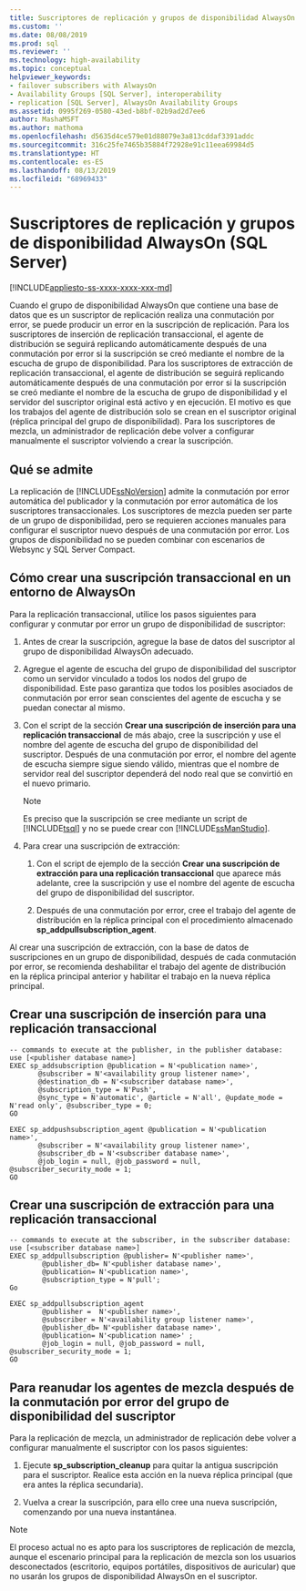 ```yaml
---
title: Suscriptores de replicación y grupos de disponibilidad AlwaysOn (SQL Server) | Microsoft Docs
ms.custom: ''
ms.date: 08/08/2019
ms.prod: sql
ms.reviewer: ''
ms.technology: high-availability
ms.topic: conceptual
helpviewer_keywords:
- failover subscribers with AlwaysOn
- Availability Groups [SQL Server], interoperability
- replication [SQL Server], AlwaysOn Availability Groups
ms.assetid: 0995f269-0580-43ed-b8bf-02b9ad2d7ee6
author: MashaMSFT
ms.author: mathoma
ms.openlocfilehash: d5635d4ce579e01d88079e3a813cddaf3391addc
ms.sourcegitcommit: 316c25fe7465b35884f72928e91c11eea69984d5
ms.translationtype: HT
ms.contentlocale: es-ES
ms.lasthandoff: 08/13/2019
ms.locfileid: "68969433"
---
```

# <a name="replication-subscribers-and-always-on-availability-groups-sql-server"></a>Suscriptores de replicación y grupos de disponibilidad AlwaysOn (SQL Server)
[!INCLUDE[appliesto-ss-xxxx-xxxx-xxx-md](../../../includes/appliesto-ss-xxxx-xxxx-xxx-md.md)]

  Cuando el grupo de disponibilidad AlwaysOn que contiene una base de datos que es un suscriptor de replicación realiza una conmutación por error, se puede producir un error en la suscripción de replicación. Para los suscriptores de inserción de replicación transaccional, el agente de distribución se seguirá replicando automáticamente después de una conmutación por error si la suscripción se creó mediante el nombre de la escucha de grupo de disponibilidad. Para los suscriptores de extracción de replicación transaccional, el agente de distribución se seguirá replicando automáticamente después de una conmutación por error si la suscripción se creó mediante el nombre de la escucha de grupo de disponibilidad y el servidor del suscriptor original está activo y en ejecución. El motivo es que los trabajos del agente de distribución solo se crean en el suscriptor original (réplica principal del grupo de disponibilidad). Para los suscriptores de mezcla, un administrador de replicación debe volver a configurar manualmente el suscriptor volviendo a crear la suscripción.  
  
## <a name="what-is-supported"></a>Qué se admite  
 La replicación de [!INCLUDE[ssNoVersion](../../../includes/ssnoversion-md.md)] admite la conmutación por error automática del publicador y la conmutación por error automática de los suscriptores transaccionales. Los suscriptores de mezcla pueden ser parte de un grupo de disponibilidad, pero se requieren acciones manuales para configurar el suscriptor nuevo después de una conmutación por error. Los grupos de disponibilidad no se pueden combinar con escenarios de Websync y SQL Server Compact.  
  
## <a name="how-to-create-transactional-subscription-in-an-always-on-environment"></a>Cómo crear una suscripción transaccional en un entorno de AlwaysOn  
 Para la replicación transaccional, utilice los pasos siguientes para configurar y conmutar por error un grupo de disponibilidad de suscriptor:  
  
1.  Antes de crear la suscripción, agregue la base de datos del suscriptor al grupo de disponibilidad AlwaysOn adecuado.  
  
2.  Agregue el agente de escucha del grupo de disponibilidad del suscriptor como un servidor vinculado a todos los nodos del grupo de disponibilidad. Este paso garantiza que todos los posibles asociados de conmutación por error sean conscientes del agente de escucha y se puedan conectar al mismo.  
  
3.  Con el script de la sección **Crear una suscripción de inserción para una replicación transaccional** de más abajo, cree la suscripción y use el nombre del agente de escucha del grupo de disponibilidad del suscriptor. Después de una conmutación por error, el nombre del agente de escucha siempre sigue siendo válido, mientras que el nombre de servidor real del suscriptor dependerá del nodo real que se convirtió en el nuevo primario.  
  
    > [!NOTE]  
    >  Es preciso que la suscripción se cree mediante un script de [!INCLUDE[tsql](../../../includes/tsql-md.md)] y no se puede crear con [!INCLUDE[ssManStudio](../../../includes/ssmanstudio-md.md)].  
  
4.  Para crear una suscripción de extracción:  
  
    1.  Con el script de ejemplo de la sección **Crear una suscripción de extracción para una replicación transaccional** que aparece más adelante, cree la suscripción y use el nombre del agente de escucha del grupo de disponibilidad del suscriptor. 
   
    2.  Después de una conmutación por error, cree el trabajo del agente de distribución en la réplica principal con el procedimiento almacenado **sp_addpullsubscription_agent**. 
  
 Al crear una suscripción de extracción, con la base de datos de suscripciones en un grupo de disponibilidad, después de cada conmutación por error, se recomienda deshabilitar el trabajo del agente de distribución en la réplica principal anterior y habilitar el trabajo en la nueva réplica principal.  
  
## <a name="creating-a-transactional-replication-push-subscription"></a>Crear una suscripción de inserción para una replicación transaccional  
  
```  
-- commands to execute at the publisher, in the publisher database:  
use [<publisher database name>]  
EXEC sp_addsubscription @publication = N'<publication name>',   
       @subscriber = N'<availability group listener name>',   
       @destination_db = N'<subscriber database name>',   
       @subscription_type = N'Push',   
       @sync_type = N'automatic', @article = N'all', @update_mode = N'read only', @subscriber_type = 0;  
GO  
  
EXEC sp_addpushsubscription_agent @publication = N'<publication name>',   
       @subscriber = N'<availability group listener name>',   
       @subscriber_db = N'<subscriber database name>',   
       @job_login = null, @job_password = null, @subscriber_security_mode = 1;  
GO  
```  

## <a name="creating-a-transactional-replication-pull-subscription"></a>Crear una suscripción de extracción para una replicación transaccional  
  
```  
-- commands to execute at the subscriber, in the subscriber database:  
use [<subscriber database name>]  
EXEC sp_addpullsubscription @publisher= N'<publisher name>',
        @publisher_db= N'<publisher database name>',
        @publication= N'<publication name>',
        @subscription_type = N'pull';
Go

EXEC sp_addpullsubscription_agent 
        @publisher =  N'<publisher name>', 
        @subscriber = N'<availability group listener name>',
        @publisher_db= N'<publisher database name>',
        @publication= N'<publication name>' ;
        @job_login = null, @job_password = null, @subscriber_security_mode = 1;  
GO
```  
  
## <a name="to-resume-the-merge-agents-after-the-availability-group-of-the-subscriber-fails-over"></a>Para reanudar los agentes de mezcla después de la conmutación por error del grupo de disponibilidad del suscriptor  
 Para la replicación de mezcla, un administrador de replicación debe volver a configurar manualmente el suscriptor con los pasos siguientes:  
  
1.  Ejecute **sp_subscription_cleanup** para quitar la antigua suscripción para el suscriptor. Realice esta acción en la nueva réplica principal (que era antes la réplica secundaria).  
  
2.  Vuelva a crear la suscripción, para ello cree una nueva suscripción, comenzando por una nueva instantánea.  
  
> [!NOTE]  
>  El proceso actual no es apto para los suscriptores de replicación de mezcla, aunque el escenario principal para la replicación de mezcla son los usuarios desconectados (escritorio, equipos portátiles, dispositivos de auricular) que no usarán los grupos de disponibilidad AlwaysOn en el suscriptor.  
  
  
